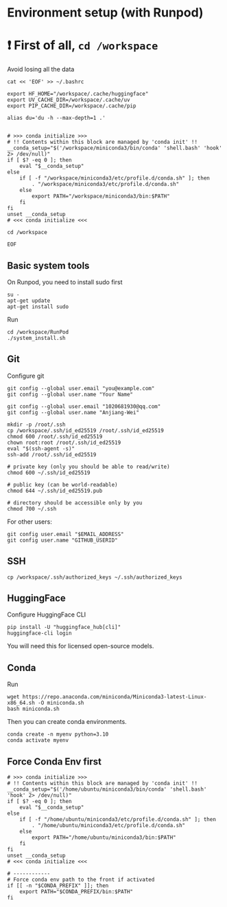 # Environment setup (with Runpod)

# ❗ First of all, `cd /workspace`

Avoid losing all the data

```
cat << 'EOF' >> ~/.bashrc

export HF_HOME="/workspace/.cache/huggingface"
export UV_CACHE_DIR=/workspace/.cache/uv
export PIP_CACHE_DIR=/workspace/.cache/pip

alias du='du -h --max-depth=1 .'


# >>> conda initialize >>>
# !! Contents within this block are managed by 'conda init' !!
__conda_setup="$('/workspace/miniconda3/bin/conda' 'shell.bash' 'hook' 2> /dev/null)"
if [ $? -eq 0 ]; then
    eval "$__conda_setup"
else
    if [ -f "/workspace/miniconda3/etc/profile.d/conda.sh" ]; then
        . "/workspace/miniconda3/etc/profile.d/conda.sh"
    else
        export PATH="/workspace/miniconda3/bin:$PATH"
    fi
fi
unset __conda_setup
# <<< conda initialize <<<

cd /workspace

EOF
```

## Basic system tools

On Runpod, you need to install sudo first
```
su -
apt-get update
apt-get install sudo
```

Run
```
cd /workspace/RunPod
./system_install.sh
```

## Git

Configure git
```
git config --global user.email "you@example.com"
git config --global user.name "Your Name"
```

```
git config --global user.email "1020681930@qq.com"
git config --global user.name "Anjiang-Wei"
```

```
mkdir -p /root/.ssh
cp /workspace/.ssh/id_ed25519 /root/.ssh/id_ed25519
chmod 600 /root/.ssh/id_ed25519
chown root:root /root/.ssh/id_ed25519
eval "$(ssh-agent -s)"
ssh-add /root/.ssh/id_ed25519
```

```
# private key (only you should be able to read/write)
chmod 600 ~/.ssh/id_ed25519

# public key (can be world-readable)
chmod 644 ~/.ssh/id_ed25519.pub

# directory should be accessible only by you
chmod 700 ~/.ssh
```

For other users:
```
git config user.email "$EMAIL_ADDRESS"
git config user.name "GITHUB_USERID"
```

## SSH
```
cp /workspace/.ssh/authorized_keys ~/.ssh/authorized_keys
```


## HuggingFace

Configure HuggingFace CLI
```
pip install -U "huggingface_hub[cli]"
huggingface-cli login
```
You will need this for licensed open-source models.

## Conda

Run
```
wget https://repo.anaconda.com/miniconda/Miniconda3-latest-Linux-x86_64.sh -O miniconda.sh
bash miniconda.sh
```
Then you can create conda environments.
```
conda create -n myenv python=3.10
conda activate myenv
```

## Force Conda Env first
```
# >>> conda initialize >>>
# !! Contents within this block are managed by 'conda init' !!
__conda_setup="$('/home/ubuntu/miniconda3/bin/conda' 'shell.bash' 'hook' 2> /dev/null)"
if [ $? -eq 0 ]; then
    eval "$__conda_setup"
else
    if [ -f "/home/ubuntu/miniconda3/etc/profile.d/conda.sh" ]; then
        . "/home/ubuntu/miniconda3/etc/profile.d/conda.sh"
    else
        export PATH="/home/ubuntu/miniconda3/bin:$PATH"
    fi
fi
unset __conda_setup
# <<< conda initialize <<<

# ------------
# Force conda env path to the front if activated
if [[ -n "$CONDA_PREFIX" ]]; then
    export PATH="$CONDA_PREFIX/bin:$PATH"
fi
```
